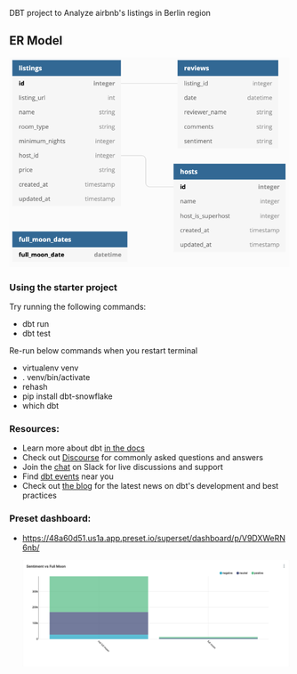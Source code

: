 DBT project to Analyze airbnb's listings in Berlin region

## **ER Model**

![er model](images/input_schema.png)

### Using the starter project

Try running the following commands:
- dbt run
- dbt test

Re-run below commands when you restart terminal
- virtualenv venv
- . venv/bin/activate
- rehash
- pip install dbt-snowflake
- which dbt


### Resources:
- Learn more about dbt [in the docs](https://docs.getdbt.com/docs/introduction)
- Check out [Discourse](https://discourse.getdbt.com/) for commonly asked questions and answers
- Join the [chat](https://community.getdbt.com/) on Slack for live discussions and support
- Find [dbt events](https://events.getdbt.com) near you
- Check out [the blog](https://blog.getdbt.com/) for the latest news on dbt's development and best practices

### Preset dashboard:
- https://48a60d51.us1a.app.preset.io/superset/dashboard/p/V9DXWeRN6nb/

    ![dbt](images/dbt.png)
